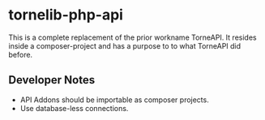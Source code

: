 # tornelib-php-api

This is a complete replacement of the prior workname TorneAPI. It resides inside a composer-project and has a purpose to to what TorneAPI did before.

## Developer Notes

* API Addons should be importable as composer projects.
* Use database-less connections.

